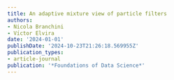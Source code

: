 ```yaml
---
title: An adaptive mixture view of particle filters
authors:
- Nicola Branchini
- Vı́ctor Elvira
date: '2024-01-01'
publishDate: '2024-10-23T21:26:18.569955Z'
publication_types:
- article-journal
publication: '*Foundations of Data Science*'
---
```

